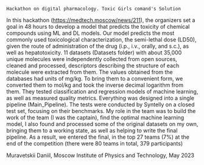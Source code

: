     Hackathon on digital pharmacology. Toxic Girls comand's Solution
In this hackathon (https://medtech.moscow/news/211), the organizers set a goal in 48 hours to develop a model that predicts the toxicity of chemical compounds using ML and DL models.
Our model predicts the most commonly used toxicological characterization, the semi-lethal dose (LD50), given the route of administration of the drug (i.p., i.v., orally, and s.c.), as well as hepatotoxicity. 11 datasets (Datasets folder) with about 35,000 unique molecules were independently collected from open sources, cleaned and processed, descriptors describing the structure of each molecule were extracted from them. The values obtained from the databases had units of mg/kg. To bring them to a convenient form, we converted them to mol/kg and took the inverse decimal logarithm from them.
They tested classification and regression models of machine learning, as well as measured quality metrics. Everything was designed into a single pipeline (Main_Pipeline). The tests were conducted by Syntelly on a closed test set, focusing on their benchmarks. My role in the team was to build the work of the team (I was the captain), find the optimal machine learning model, I also found and processed some of the original datasets on my own, bringing them to a working state, as well as helping to write the final pipeline. As a result, we entered the final, in the top 27 teams (7%) at the end of the competition (there were 80 teams in total, 379 participants)



Muravetskii Daniil, Moscow Institute of Physics and Technology,
May 2023
